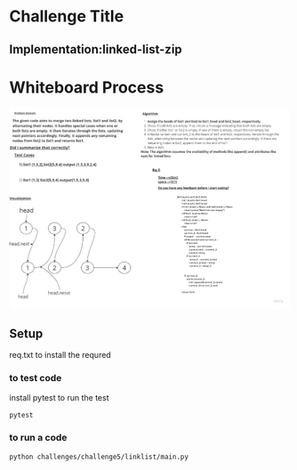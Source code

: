 # Challenge Title
##  Implementation:linked-list-zip
# Whiteboard Process
![](../../../image/chall8.jpg)
## Setup
req.txt to install the requred


### to test code 
install pytest to run the test
 ```
 pytest
 ```
 ### to run a code 
 ```
 python challenges/challenge5/linklist/main.py
 ```